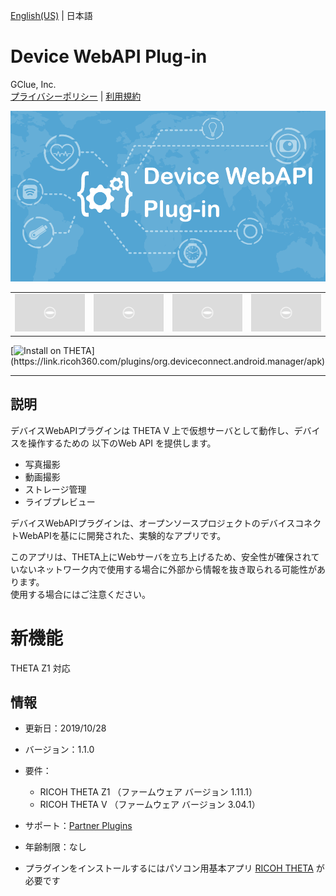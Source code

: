 [English(US)](README.md) | 日本語

# Device WebAPI Plug-in
GClue, Inc.  
[プライバシーポリシー](../../README.ja.md#%E3%83%97%E3%83%A9%E3%82%A4%E3%83%90%E3%82%B7%E3%83%BC%E3%83%9D%E3%83%AA%E3%82%B7%E3%83%BC) | [利用規約](../../README.ja.md#%E5%88%A9%E7%94%A8%E8%A6%8F%E7%B4%84)

<div align="center">
 <img src="1.png">
 <table>
  <tr>
   <td><img src="../../resources/common/img/noimg.png"></td>
   <td><img src="../../resources/common/img/noimg.png"></td>
   <td><img src="../../resources/common/img/noimg.png"></td>
   <td><img src="../../resources/common/img/noimg.png"></td>
  </tr>
 </table>
</div>

[![Install on THETA](https://assets.ricoh360.com/image/upload/v1/front/theta/install-button.svg?)](https://link.ricoh360.com/plugins/org.deviceconnect.android.manager/apk)

***

## 説明
デバイスWebAPIプラグインは THETA V 上で仮想サーバとして動作し、デバイスを操作するための 以下のWeb API を提供します。  
  
* 写真撮影
* 動画撮影
* ストレージ管理
* ライブプレビュー
    
デバイスWebAPIプラグインは、オープンソースプロジェクトのデバイスコネクトWebAPIを基にに開発された、実験的なアプリです。  
  
このアプリは、THETA上にWebサーバを立ち上げるため、安全性が確保されていないネットワーク内で使用する場合に外部から情報を抜き取られる可能性があります。  
使用する場合にはご注意ください。  
  
  
# 新機能
THETA Z1 対応

## 情報
  * 更新日：2019/10/28
  * バージョン：1.1.0
  * 要件：
    * RICOH THETA Z1 （ファームウェア バージョン 1.11.1）
    * RICOH THETA V （ファームウェア バージョン 3.04.1）
  * サポート：[Partner Plugins](https://www.gclue.io/theta/en/)
  * 年齢制限：なし

* プラグインをインストールするにはパソコン用基本アプリ [RICOH THETA](https://theta360.com/ja/about/application/pc.html#app-detail-01) が必要です
